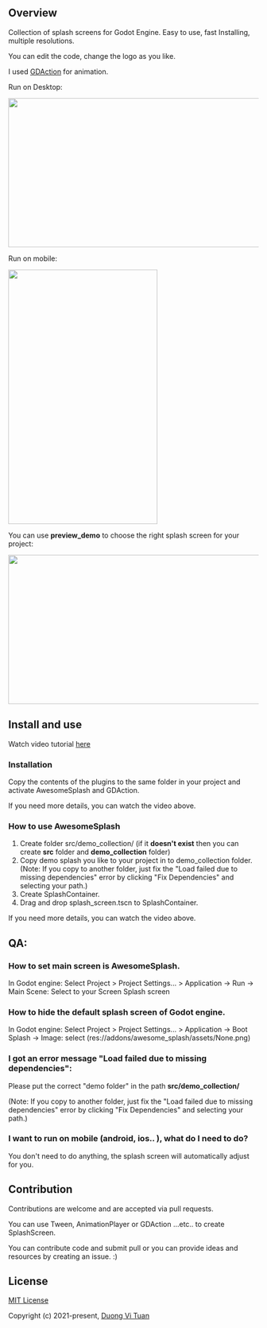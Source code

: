 ## Overview
Collection of splash screens for Godot Engine. Easy to use, fast Installing, multiple resolutions.

You can edit the code, change the logo as you like.

I used [GDAction](https://github.com/duongvituan/godot-action-animation-framework) for animation.

Run on Desktop:

<img src="https://github.com/duongvituan/godot-awesome-splash/blob/master/image_readme/desktop_size.gif" width="512" height="300">

Run on mobile:

<img src="https://github.com/duongvituan/godot-awesome-splash/blob/master/image_readme/mobile_size.gif" width="300" height="512">

You can use **preview_demo** to choose the right splash screen for your project:

<img src="https://github.com/duongvituan/godot-awesome-splash/blob/master/image_readme/preview_demo.gif" width="512" height="300">

## Install and use

Watch video tutorial [here](http://www.youtube.com/watch?v=5ULQduv5GZw)


### Installation
Copy the contents of the plugins to the same folder in your project and activate AwesomeSplash and GDAction.

If you need more details, you can watch the video above.


### How to use AwesomeSplash
1. Create folder src/demo_collection/ (if it **doesn't exist** then you can create **src** folder and **demo_collection** folder)
2. Copy demo splash you like to your project in to demo_collection folder.
(Note: If you copy to another folder, just fix the "Load failed due to missing dependencies" error by clicking "Fix Dependencies" and selecting your path.)
3. Create SplashContainer.
4. Drag and drop splash_screen.tscn to SplashContainer.

If you need more details, you can watch the video above.


## QA:
### How to set main screen is AwesomeSplash.
In Godot engine: Select Project > Project Settings... > Application -> Run -> Main Scene: Select to your Screen Splash screen

### How to hide the default splash screen of Godot engine.
In Godot engine: Select Project > Project Settings... > Application -> Boot Splash -> Image: select (res://addons/awesome_splash/assets/None.png)

### I got an error message "Load failed due to missing dependencies": 
Please put the correct "demo folder" in the path **src/demo_collection/**

(Note: If you copy to another folder, just fix the "Load failed due to missing dependencies" error by clicking "Fix Dependencies" and selecting your path.)

### I want to run on mobile (android, ios.. ), what do I need to do?
You don't need to do anything, the splash screen will automatically adjust for you.

## Contribution
Contributions are welcome and are accepted via pull requests.

You can use Tween, AnimationPlayer or GDAction ...etc.. to create SplashScreen.

You can contribute code and submit pull or you can provide ideas and resources by creating an issue. :)


## License

[MIT License](https://github.com/duongvituan/godot-action-animation-framework/blob/master/LICENSE)

Copyright (c) 2021-present, [Duong Vi Tuan](https://github.com/duongvituan)
